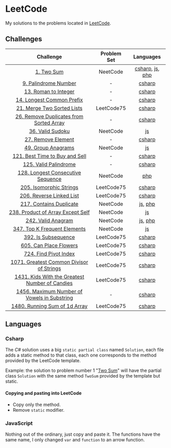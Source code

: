 # LeetCode

My solutions to the problems located in [LeetCode](https://leetcode.com/problemset/all/).

## Challenges

|                                                              Challenge                                                               | Problem Set |                                                                     Languages                                                                     |
| :----------------------------------------------------------------------------------------------------------------------------------: | :---------: | :-----------------------------------------------------------------------------------------------------------------------------------------------: |
|                                         [1. Two Sum](https://leetcode.com/problems/two-sum/)                                         |  NeetCode   | [csharp](Csharp/Challenges/1.cs), [js](JS/NeetCode%20roadmap/Arrays%20&%20Hashing/1.js), [php](PHP/NeetCode%20roadmap/Arrays%20&%20Hashing/1.php) |
|                               [9. Palindrome Number](https://leetcode.com/problems/palindrome-number)                                |      -      |                                                         [csharp](Csharp/Challenges/9.cs)                                                          |
|                                [13. Roman to Integer](https://leetcode.com/problems/roman-to-integer)                                |      -      |                                                         [csharp](Csharp/Challenges/13.cs)                                                         |
|                           [14. Longest Common Prefix](https://leetcode.com/problems/longest-common-prefix)                           |      -      |                                                         [csharp](Csharp/Challenges/14.cs)                                                         |
|                          [21. Merge Two Sorted Lists](https://leetcode.com/problems/merge-two-sorted-lists)                          | LeetCode75  |                                                   [csharp](Csharp/Challenges/LeetCode75/21.cs)                                                    |
|             [26. Remove Duplicates from Sorted Array](https://leetcode.com/problems/remove-duplicates-from-sorted-array)             |      -      |                                                         [csharp](Csharp/Challenges/26.cs)                                                         |
|                                    [36. Valid Sudoku](https://leetcode.com/problems/valid-sudoku)                                    |  NeetCode   |                                              [js](JS/NeetCode%20roadmap/Arrays%20&%20Hashing/36.js)                                               |
|                                  [27. Remove Element](https://leetcode.com/problems/remove-element)                                  |      -      |                                                         [csharp](Csharp/Challenges/27.cs)                                                         |
|                                  [49. Group Anagrams](https://leetcode.com/problems/group-anagrams)                                  |  NeetCode   |                                              [js](JS/NeetCode%20roadmap/Arrays%20&%20Hashing/49.js)                                               |
|                   [121. Best Time to Buy and Sell](https://leetcode.com/problems/best-time-to-buy-and-sell-stock)                    |      -      |                                                        [csharp](Csharp/Challenges/121.cs)                                                         |
|                               [125. Valid Palindrome](https://leetcode.com/problems/valid-palindrome)                                |      -      |                                                        [csharp](Csharp/Challenges/125.cs)                                                         |
|                   [128. Longest Consecutive Sequence](https://leetcode.com/problems/longest-consecutive-sequence/)                   |  NeetCode   |                                             [php](PHP/NeetCode%20roadmap/Arrays%20&%20Hashing/128.js)                                             |
|                             [205. Isomorphic Strings](https://leetcode.com/problems/isomorphic-strings)                              | LeetCode75  |                                                   [csharp](Csharp/Challenges/LeetCode75/205.cs)                                                   |
|                            [206. Reverse Linked List](https://leetcode.com/problems/reverse-linked-list)                             | LeetCode75  |                                                   [csharp](Csharp/Challenges/LeetCode75/206.cs)                                                   |
|                             [217. Contains Duplicate](https://leetcode.com/problems/contains-duplicate)                              |  NeetCode   |                [js](JS/NeetCode%20roadmap/Arrays%20&%20Hashing/217.js), [php](PHP/NeetCode%20roadmap/Arrays%20&%20Hashing/217.php)                |
|                   [238. Product of Array Except Self](https://leetcode.com/problems/product-of-array-except-self/)                   |  NeetCode   |                                              [js](JS/NeetCode%20roadmap/Arrays%20&%20Hashing/238.js)                                              |
|                                  [242. Valid Anagram](https://leetcode.com/problems/valid-anagram)                                   |  NeetCode   |                [js](JS/NeetCode%20roadmap/Arrays%20&%20Hashing/242.js), [php](PHP/NeetCode%20roadmap/Arrays%20&%20Hashing/242.php)                |
|                        [347. Top K Frequent Elements](https://leetcode.com/problems/top-k-frequent-elements)                         |  NeetCode   |                                              [js](JS/NeetCode%20roadmap/Arrays%20&%20Hashing/347.js)                                              |
|                                 [392. Is Subsequence](https://leetcode.com/problems/is-subsequence)                                  | LeetCode75  |                                                   [csharp](Csharp/Challenges/LeetCode75/392.cs)                                                   |
|                              [605. Can Place Flowers](https://leetcode.com/problems/can-place-flowers)                               | LeetCode75  |                                                   [csharp](Csharp/Challenges/LeetCode75/605.cs)                                                   |
|                               [724. Find Pivot Index](https://leetcode.com/problems/find-pivot-index)                                | LeetCode75  |                                                   [csharp](Csharp/Challenges/LeetCode75/724.cs)                                                   |
|             [1071. Greatest Common Divisor of Strings](https://leetcode.com/problems/greatest-common-divisor-of-strings)             | LeetCode75  |                                                  [csharp](Csharp/Challenges/LeetCode75/1071.cs)                                                   |
|       [1431. Kids With the Greatest Number of Candies](https://leetcode.com/problems/kids-with-the-greatest-number-of-candies)       | LeetCode75  |                                                  [csharp](Csharp/Challenges/LeetCode75/1431.cs)                                                   |
| [1456. Maximum Number of Vowels in Substring](https://leetcode.com/problems/maximum-number-of-vowels-in-a-substring-of-given-length) |      -      |                                                        [csharp](Csharp/Challenges/1456.cs)                                                        |
|                        [1480. Running Sum of 1d Array](https://leetcode.com/problems/running-sum-of-1d-array)                        | LeetCode75  |                                                  [csharp](Csharp/Challenges/LeetCode75/1480.cs)                                                   |

## Languages

### Csharp

The _C#_ solution uses a big `static partial class` named `Solution`, each file adds a static method to that class, each one corresponds to the method provided by the LeetCode template.

Example: the solution to problem number 1 "[Two Sum](https://leetcode.com/problems/two-sum/)" will have the partial class `Solution` with the same method `TwoSum` provided by the template but static.

#### Copying and pasting into LeetCode

- Copy only the method.
- Remove `static` modifier.

### JavaScript

Nothing out of the ordinary, just copy and paste it. The functions have the same name, I only changed `var` and `function` to an arrow function.

